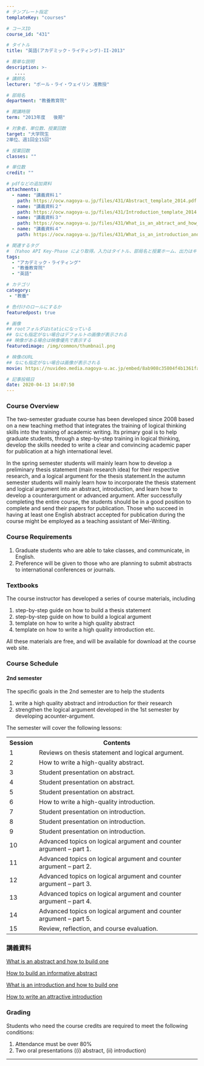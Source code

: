 ```yaml
---
# テンプレート指定
templateKey: "courses"

# コースID
course_id: "431"

# タイトル
title: "英語(アカデミック・ライティング)-II-2013"

# 簡単な説明
description: >-
   ....
# 講師名
lecturer: "ポール・ライ・ウェイリン 准教授"

# 部局名
department: "教養教育院"

# 開講時限
term: "2013年度	後期"

# 対象者、単位数、授業回数
target: "大学院生
2単位、週1回全15回"

# 授業回数
classes: ""

# 単位数
credit: ""

# pdfなどの追加資料
attachments:
  - name: "講義資料１" 
    path: https://ocw.nagoya-u.jp/files/431/Abstract_template_2014.pdf
  - name: "講義資料２" 
    path: https://ocw.nagoya-u.jp/files/431/Introduction_template_2014.pdf
  - name: "講義資料３" 
    path: https://ocw.nagoya-u.jp/files/431/What_is_an_abtract_and_how_to_build_one_(111111).pdf
  - name: "講義資料４" 
    path: https://ocw.nagoya-u.jp/files/431/What_is_an_introduction_and_how_to_build_one_(270112).pdf

# 関連するタグ
# （Yahoo API Key-Phase により取得。入力はタイトル、部局名と授業ホーム、出力はキーフレーズ（tags））
tags:
  - "アカデミック・ライティング"
  - "教養教育院"
  - "英語"

# カテゴリ
category:
 - "教養"

# 色付けのロールにするか
featuredpost: true

# 画像
## rootフォルダはstaticになっている
## なにも指定がない場合はデフォルトの画像が表示される
## 映像がある場合は映像優先で表示する
featuredimage: /img/common/thumbnail.png

# 映像のURL
## なにも指定がない場合は画像が表示される
movie: https://nuvideo.media.nagoya-u.ac.jp/embed/8ab908c35804f4b1361faffb5ee785f650e6201b

# 記事投稿日
date: 2020-04-13 14:07:50
---
```


### Course Overview

The two-semester graduate course has been developed since 2008 based on a new teaching method that integrates the training of logical thinking skills into the training of academic writing. Its primary goal is to help graduate students, through a step-by-step training in logical thinking, develop the skills needed to write a clear and convincing academic paper for publication at a high international level.

In the spring semester students will mainly learn how to develop a preliminary thesis statement (main research idea) for their respective research, and a logical argument for the thesis statement.In the autumn semester students will mainly learn how to incorporate the thesis statement and logical argument into an abstract, introduction, and learn how to develop a counterargument or advanced argument. After successfully completing the entire course, the students should be in a good position to complete and send their papers for publication. Those who succeed in having at least one English abstract accepted for publication during the course might be employed as a teaching assistant of Mei-Writing.








### Course Requirements

1. Graduate students who are able to take classes, and communicate, in English.
2. Preference will be given to those who are planning to submit abstracts to international conferences or journals.

### Textbooks

The course instructor has developed a series of course materials, including

1. step-by-step guide on how to build a thesis statement
2. step-by-step guide on how to build a logical argument
3. template on how to write a high quality abstract
4. template on how to write a high quality introduction
etc.

All these materials are free, and will be available for download at the course web site.


<h3>Course Schedule</h3>

<h4>2nd semester</h4>
<p>The specific goals in the 2nd semester are to help the students
<ol>
<li>write a high quality abstract and introduction for their research</li>
<li>strengthen the logical argument developed in the 1st semester by developing acounter-argument.</li></ol>
The semester will cover the following lessons:
</p>

<table class="basic" width="485">
<tr>
<th width="20" class="center">Session</th>
<th width="465" class="center">Contents</th>
</tr>

<tr>
<td width="20" class="center">1</td>
<td width="465">Reviews on thesis statement and logical argument.</span class="i"></td>
</tr>

<tr>
<td width="20" class="center">2</td>
<td width="465">How to write a high-quality abstract.</td>
</tr>

<tr>
<td width="20" class="center">3</td>
<td width="465">Student presentation on abstract.</td>
</tr>

<tr>
<td width="20" class="center">4</td>
<td width="465">Student presentation on abstract.</td>
</tr>

<tr>
<td width="20" class="center">5</td>
<td width="465">Student presentation on abstract.</td>
</tr>

<tr>
<td width="20" class="center">6</td>
<td width="465">How to write a high-quality introduction.</td>
</tr>

<tr>
<td width="20" class="center">7</td>
<td width="465">Student presentation on introduction.</td>
</tr>

<tr>
<td width="20" class="center">8</td>
<td width="465">Student presentation on introduction.</td>
</tr>

<tr>
<td width="20" class="center">9</td>
<td width="465">Student presentation on introduction.</td>
</tr>

<tr>
<td width="20" class="center">10</td>
<td width="465">Advanced topics on logical argument and counter argument &#8211; part 1.</td>
</tr>

<tr>
<td width="20" class="center">11</td>
<td width="465">Advanced topics on logical argument and counter argument &#8211; part 2.</td>
</tr>

<tr>
<td width="20" class="center">12</td>
<td width="465">Advanced topics on logical argument and counter argument &#8211; part 3.</td>
</tr>

<tr>
<td width="20" class="center">13</td>
<td width="465">Advanced topics on logical argument and counter argument &#8211; part 4.</td>
</tr>

<tr>
<td width="20" class="center">14</td>
<td width="465">Advanced topics on logical argument and counter argument &#8211; part 5.</td>
</tr>

<tr>
<td width="20" class="center">15</td>
<td width="465">Review, reflection, and course evaluation.</td>
</tr>


</table>


### 講義資料

[What is an abstract and how to build one](https://ocw.nagoya-u.jp/files/431/What_is_an_abtract_and_how_to_build_one_(111111).pdf) 

[How to build an informative abstract](https://ocw.nagoya-u.jp/files/431/Abstract_template_2014.pdf) 

[What is an introduction and how to build one](https://ocw.nagoya-u.jp/files/431/What_is_an_introduction_and_how_to_build_one_(270112).pdf) 

[How to write an attractive introduction](https://ocw.nagoya-u.jp/files/431/Introduction_template_2014.pdf) 






### Grading

Students who need the course credits are required to meet the following conditions:

1. Attendance must be over 80%
2. Two oral presentations ((i) abstract, (ii) introduction)



-----